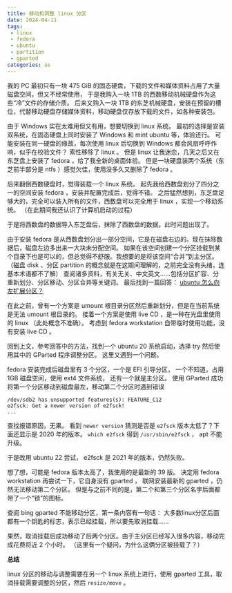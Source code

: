 ```yaml
---
title: 移动和调整 linux 分区
date: 2024-04-11
tags:
 - linux
 - fedora
 - ubuntu
 - partition
 - gparted
categories: os
---
```


我的 PC 最初只有一块 475 GiB 的固态硬盘，下载的文件和媒体资料占用了大量磁盘空间，但又不经常使用，
于是我购入一块 1TB 的西数移动机械硬盘作为这些“冷”文件的存储介质。
后来又购入一块 1TB 的东芝机械硬盘，安装在预留的槽位，代替移动硬盘存储媒体资料，移动硬盘仅存放下载的文件，如各种安装包。

由于 Windows 实在太难用但又有用，想要切换到 linux 系统。
最初的选择是安装双系统，在固态硬盘上同时安装了 Windows 和 mint ubuntu 等，体验还行。
可能安装在同一硬盘的缘故，每次使用 linux 后切换到 Windows 都会风扇呼呼作响，似乎在校验文件？
索性移除了 linux 。
但是 linux 让我迷恋，几天之后又在东芝盘上安装了 fedora ，给了我全新的桌面体验。
但是一块硬盘装两个系统（东芝前半部分是 ntfs ）感觉欠佳，使用没多久又删除了 fedora 。

后来翻倒西数硬盘时，觉得装载一个 linux 系统。
起先我给西数盘划分了四分之一的空间安装 fedora ，安装并配置完成后，觉得不错。
之后猛然想到，东芝盘足够大的，完全可以装入所有的文件，西数盘可以完全用于 linux ，实现一个移动系统。
（在此期间我还认识了计算机启动的过程）

于是将西数盘的数据导入东芝盘后，抹除了西数盘的数据。此时问题出现了。

由于安装 fedora 是从西数盘划分出一部分空间，它是在磁盘右边的。现在抹除数据后，磁盘左边多出来一大块未分配空间。
如果在该空间创建一个分区挂载到某个目录下也是可以的，但总觉得不舒服。我想要的是将该空间“合并”到主分区。
（磁盘 disk 、分区 partition 的概念就是在这期间理解的，之前完全没有头绪，连基本术语都不了解）
查阅诸多资料，有关无关、中文英文……包括分区扩容、分重新划分、分区移动、分区合并等关键词。
最后找到一篇回答：
[ubuntu 怎么向左扩展分区？](https://www.zhihu.com/question/395556018/answer/1256067737)

在此之前，曾有一个方案是 umount 根目录分区然后重新划分，但是在当前系统是无法 umount 根目录的。
接着一个方案是使用 live CD ，是一种在光盘里使用的 linux （此处概念不准确）。
考虑到 fedora workstation 自带临时使用功能，没有安装 live CD 。

回到上文，参考回答中的方法，找到一个 ubuntu 20 系统启动，选择 try 然后使用其中的 GParted 程序调整分区。
这里又遇到一个问题。

fedora 安装完成后磁盘里有 3 个分区，一个是 EFI 引导分区，
一个不知道，占用 1GB 磁盘空间，使用 ext4 文件系统，
还有一个就是主分区。
使用 GParted 成功将第一个分区移动到磁盘最左，移动第二个分区时遇到错误

```
/dev/sdb2 has unsupported features(s): FEATURE_C12
e2fsck: Get a newer version of e2fsck!
...
```

查找报错原因，无果。
看到 `newer version` 猜测是否是 `e2fsck` 版本太低了？下面还显示是 2020 年的版本。
`which e2fsck` 得到 `/usr/sbin/e2fsck` ， apt 不能升级。

于是改用 ubuntu 22 尝试， e2fsck 是 2021 年的版本，仍然失败。

想了想，可能是 fedora 版本太高了，我使用的是最新的 39 版。
决定用 fedora workstation 再尝试一下，它自身没有 gparted ，
联网安装最新的 gparted ，仍然无法移动第二个分区。
但是与之前不同的是，第二个和第三个分区名字后面都带了一个“锁”的图标。

查阅 bing gparted 不能移动分区，第一条内容有一句话：
大多数linux分区后面都有一个钥匙的标志，表示已经挂载，所以要先取消挂载……

果然，取消挂载后成功移动了后两个分区。由于主分区已经写入很多内容，移动完成花费将近 2 个小时。
（这里有一个疑问，为什么这俩分区被挂载了？）

**总结**

linux 分区的移动与调整需要在另一个 linux 系统上进行，使用 gparted 工具，取消挂载需要调整的分区，然后
`resize/move` 。
